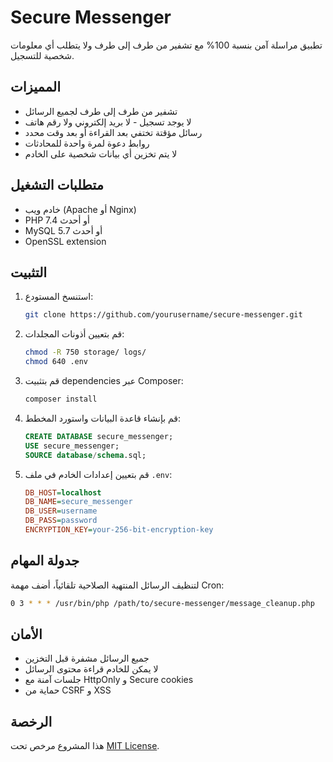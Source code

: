 # Secure Messenger

تطبيق مراسلة آمن بنسبة 100% مع تشفير من طرف إلى طرف ولا يتطلب أي معلومات شخصية للتسجيل.

## المميزات

- تشفير من طرف إلى طرف لجميع الرسائل
- لا يوجد تسجيل - لا بريد إلكتروني ولا رقم هاتف
- رسائل مؤقتة تختفي بعد القراءة أو بعد وقت محدد
- روابط دعوة لمرة واحدة للمحادثات
- لا يتم تخزين أي بيانات شخصية على الخادم

## متطلبات التشغيل

- خادم ويب (Apache أو Nginx)
- PHP 7.4 أو أحدث
- MySQL 5.7 أو أحدث
- OpenSSL extension

## التثبيت

1. استنسخ المستودع:
   ```bash
   git clone https://github.com/yourusername/secure-messenger.git
   ```

2. قم بتعيين أذونات المجلدات:
   ```bash
   chmod -R 750 storage/ logs/
   chmod 640 .env
   ```

3. قم بتثبيت dependencies عبر Composer:
   ```bash
   composer install
   ```

4. قم بإنشاء قاعدة البيانات واستورد المخطط:
   ```sql
   CREATE DATABASE secure_messenger;
   USE secure_messenger;
   SOURCE database/schema.sql;
   ```

5. قم بتعيين إعدادات الخادم في ملف `.env`:
   ```ini
   DB_HOST=localhost
   DB_NAME=secure_messenger
   DB_USER=username
   DB_PASS=password
   ENCRYPTION_KEY=your-256-bit-encryption-key
   ```

## جدولة المهام

لتنظيف الرسائل المنتهية الصلاحية تلقائياً، أضف مهمة Cron:

```bash
0 3 * * * /usr/bin/php /path/to/secure-messenger/message_cleanup.php
```

## الأمان

- جميع الرسائل مشفرة قبل التخزين
- لا يمكن للخادم قراءة محتوى الرسائل
- جلسات آمنة مع HttpOnly و Secure cookies
- حماية من CSRF و XSS

## الرخصة

هذا المشروع مرخص تحت [MIT License](LICENSE).